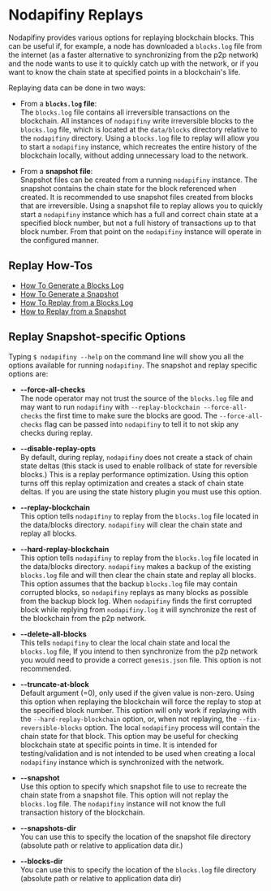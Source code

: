 # Nodapifiny Replays

Nodapifiny provides various options for replaying blockchain blocks. This can be useful if, for example, a node has downloaded a `blocks.log` file from the internet (as a faster alternative to synchronizing from the p2p network) and the node wants to use it to quickly catch up with the network, or if you want to know the chain state at specified points in a blockchain's life.

Replaying data can be done in two ways:

- From a **`blocks.log` file**:  
The `blocks.log` file contains all irreversible transactions on the blockchain. All instances of `nodapifiny` write irreversible blocks to the `blocks.log` file, which is located at the `data/blocks` directory relative to the `nodapifiny` directory. Using a `blocks.log` file to replay will allow you to start a `nodapifiny` instance, which recreates the entire history of the blockchain locally, without adding unnecessary load to the network.

- From a **snapshot file**:  
Snapshot files can be created from a running `nodapifiny` instance. The snapshot contains the chain state for the block referenced when created. It is recommended to use snapshot files created from blocks that are irreversible. Using a snapshot file to replay allows you to quickly start a `nodapifiny` instance which has a full and correct chain state at a specified block number, but not a full history of transactions up to that block number. From that point on the `nodapifiny` instance will operate in the configured manner.

## Replay How-Tos

* [How To Generate a Blocks Log](how-to-generate-a-blocks.log.md)
* [How To Generate a Snapshot](how-to-generate-a-snapshot.md)
* [How To Replay from a Blocks Log](how-to-replay-from-a-blocks.log.md)
* [How to Replay from a Snapshot](how-to-replay-from-a-snapshot.md)

## Replay Snapshot-specific Options

Typing `$ nodapifiny --help` on the command line will show you all the options available for running `nodapifiny`. The snapshot and replay specific options are:

 - **--force-all-checks**  
The node operator may not trust the source of the `blocks.log` file and may want to run `nodapifiny` with `--replay-blockchain --force-all-checks` the first time to make sure the blocks are good. The `--force-all-checks` flag can be passed into `nodapifiny` to tell it to not skip any checks during replay.

 - **--disable-replay-opts**  
By default, during replay, `nodapifiny` does not create a stack of chain state deltas (this stack is used to enable rollback of state for reversible blocks.) This is a replay performance optimization. Using this option turns off this replay optimization and creates a stack of chain state deltas. If you are using the state history plugin you must use this option.

 - **--replay-blockchain**  
This option tells `nodapifiny` to replay from the `blocks.log` file located in the data/blocks directory. `nodapifiny` will clear the chain state and replay all blocks.

 - **--hard-replay-blockchain**  
This option tells `nodapifiny` to replay from the `blocks.log` file located in the data/blocks directory. `nodapifiny` makes a backup of the existing `blocks.log` file and will then clear the chain state and replay all blocks. This option assumes that the backup `blocks.log` file may contain corrupted blocks, so `nodapifiny` replays as many blocks as possible from the backup block log. When `nodapifiny` finds the first corrupted block while replying from `nodapifiny.log` it will synchronize the rest of the blockchain from the p2p network.

 - **--delete-all-blocks**  
This tells `nodapifiny` to clear the local chain state and local the `blocks.log` file, If you intend to then synchronize from the p2p network you would need to provide a correct `genesis.json` file. This option is not recommended.

 - **--truncate-at-block**  
Default argument (=0), only used if the given value is non-zero.
Using this option when replaying the blockchain will force the replay to stop at the specified block number. This option will only work if replaying with the `--hard-replay-blockchain` option, or, when not replaying, the `--fix-reversible-blocks` option. The local `nodapifiny` process will contain the chain state for that block. This option may be useful for checking blockchain state at specific points in time. It is intended for testing/validation and is not intended to be used when creating a local `nodapifiny` instance which is synchronized with the network.
 
 - **--snapshot**  
Use this option to specify which snapshot file to use to recreate the chain state from a snapshot file. This option will not replay the `blocks.log` file. The `nodapifiny` instance will not know the full transaction history of the blockchain.

 - **--snapshots-dir**  
You can use this to specify the location of the snapshot file directory  (absolute path or relative to application data dir.)

 - **--blocks-dir**  
You can use this to specify the location of the `blocks.log` file directory  (absolute path or relative to application data dir)
